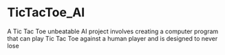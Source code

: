# TicTacToe_AI
A Tic Tac Toe unbeatable AI project involves creating a computer program that can play Tic Tac Toe against a human player and is designed to never lose
